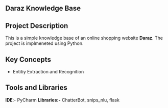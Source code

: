 ## Daraz Knowledge Base

## Project Description
This is a simple knowledge base of an online shopping website **Daraz**. The project is implmeneted using Python.

## Key Concepts
* Entitiy Extraction and Recognition

## Tools and Libraries
**IDE**:- PyCharm
**Libraries:-** ChatterBot, snips_nlu, flask


